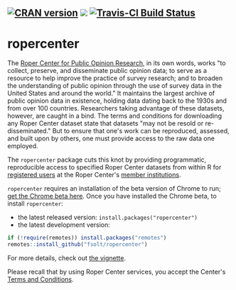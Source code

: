 [![CRAN version](http://www.r-pkg.org/badges/version/ropercenter)](https://cran.r-project.org/package=icpsrdata) ![](http://cranlogs.r-pkg.org/badges/grand-total/ropercenter) [![Travis-CI Build Status](https://travis-ci.org/fsolt/ropercenter.svg?branch=master)](https://travis-ci.org/fsolt/ropercenter)
------------------------------------------------------------------------

ropercenter
=========

The [Roper Center for Public Opinion Research](http://ropercenter.cornell.edu), in its own words, works "to collect, preserve, and disseminate public opinion data; to serve as a resource to help improve the practice of survey research; and to broaden the understanding of public opinion through the use of survey data in the United States and around the world."  It maintains the largest archive of public opinion data in existence, holding data dating back to the 1930s and from over 100 countries.  Researchers taking advantage of these datasets, however, are caught in a bind.  The terms and conditions for downloading any Roper Center dataset state that datasets "may not be resold or re-disseminated." But to ensure that one's work can be reproduced, assessed, and built upon by others, one must provide access to the raw data one employed.  

The `ropercenter` package cuts this knot by providing programmatic, reproducible access to specified Roper Center datasets from within R for [registered users](https://ropercenter.cornell.edu/make-personalized-account/) at the Roper Center's [member institutions](https://ropercenter.cornell.edu/membership/list-members). 


`ropercenter` requires an installation of the beta version of Chrome to run; [get the Chrome beta here](https://www.google.com/chrome/beta/).  Once you have installed the Chrome beta, to install `ropercenter`:

* the latest released version: `install.packages("ropercenter")`
* the latest development version:

```R
if (!require(remotes)) install.packages("remotes")
remotes::install_github("fsolt/ropercenter")
```

For more details, check out [the vignette](https://fsolt.org/ropercenter/articles/ropercenter-vignette.html).

Please recall that by using Roper Center services, you accept the Center's [Terms and Conditions](https://ropercenter.cornell.edu/roper-center-data-archive-terms-and-conditions).
